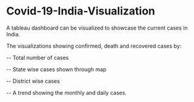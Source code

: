# Covid-19-India-Visualization

A tableau dashboard can be visualized to showcase the current cases in India.

The visualizations showing confirmed, death and recovered cases by:

  -- Total number of cases
  
  -- State wise cases shown through map
  
  -- District wise cases
  
  -- A trend showing the monthly and daily cases.
